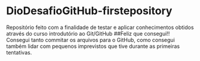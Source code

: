 # DioDesafioGitHub-firstepository
Repositório feito com a finalidade de testar e aplicar conhecimentos obtidos através do curso introdutório ao Git/GitHub
##Feliz que consegui!! 
Consegui tanto commitar os arquivos para o GitHub, como consegui também lidar com pequenos imprevistos que tive durante 
as primeiras tentativas. 


